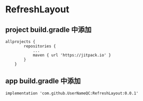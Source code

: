 # RefreshLayout
## project build.gradle 中添加
	allprojects {
			repositories {
				...
				maven { url 'https://jitpack.io' }
			}
		}

## app  build.gradle 中添加
	implementation 'com.github.UserNameQC:RefreshLayout:0.0.1'
